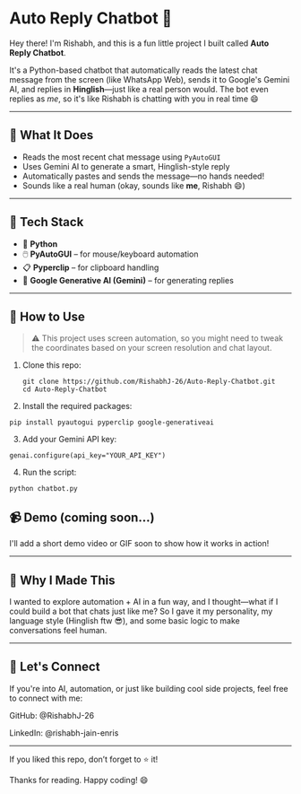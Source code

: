 # Auto Reply Chatbot 🤖

Hey there! I'm Rishabh, and this is a fun little project I built called **Auto Reply Chatbot**.

It's a Python-based chatbot that automatically reads the latest chat message from the screen (like WhatsApp Web), sends it to Google's Gemini AI, and replies in **Hinglish**—just like a real person would. The bot even replies as *me*, so it's like Rishabh is chatting with you in real time 😄

---

## 🚀 What It Does

- Reads the most recent chat message using `PyAutoGUI`
- Uses Gemini AI to generate a smart, Hinglish-style reply
- Automatically pastes and sends the message—no hands needed!
- Sounds like a real human (okay, sounds like **me**, Rishabh 😄)

---

## 🧠 Tech Stack

- 🐍 **Python**
- 🖱️ **PyAutoGUI** – for mouse/keyboard automation
- 📋 **Pyperclip** – for clipboard handling
- 🤖 **Google Generative AI (Gemini)** – for generating replies

---

## 🔧 How to Use

> ⚠️ This project uses screen automation, so you might need to tweak the coordinates based on your screen resolution and chat layout.

1. Clone this repo:
   ```
   git clone https://github.com/RishabhJ-26/Auto-Reply-Chatbot.git
   cd Auto-Reply-Chatbot
   ```
2. Install the required packages:

```
pip install pyautogui pyperclip google-generativeai
```

3. Add your Gemini API key:

```
genai.configure(api_key="YOUR_API_KEY")
```

4. Run the script:

```
python chatbot.py
```

## 📹 Demo (coming soon...)
I'll add a short demo video or GIF soon to show how it works in action!

---

## 💬 Why I Made This
I wanted to explore automation + AI in a fun way, and I thought—what if I could build a bot that chats just like me? So I gave it my personality, my language style (Hinglish ftw 😎), and some basic logic to make conversations feel human.

---

## 🙌 Let's Connect
If you're into AI, automation, or just like building cool side projects, feel free to connect with me:

GitHub: @RishabhJ-26

LinkedIn: @rishabh-jain-enris

---

If you liked this repo, don’t forget to ⭐ it!

Thanks for reading. Happy coding! 😄
